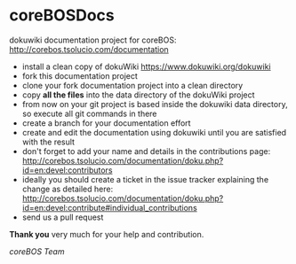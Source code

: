 coreBOSDocs
===========

dokuwiki documentation project for coreBOS: http://corebos.tsolucio.com/documentation

* install a clean copy of dokuWiki https://www.dokuwiki.org/dokuwiki
* fork this documentation project
* clone your fork documentation project into a clean directory
* copy **all the files** into the data directory of the dokuWiki project
* from now on your git project is based inside the dokuwiki data directory, so execute all git commands in there
* create a branch for your documentation effort
* create and edit the documentation using dokuwiki until you are satisfied with the result
* don't forget to add your name and details in the contributions page: http://corebos.tsolucio.com/documentation/doku.php?id=en:devel:contributors
* ideally you should create a ticket in the issue tracker explaining the change as detailed here: http://corebos.tsolucio.com/documentation/doku.php?id=en:devel:contribute#individual_contributions
* send us a pull request

**Thank you** very much for your help and contribution.

*coreBOS Team*

